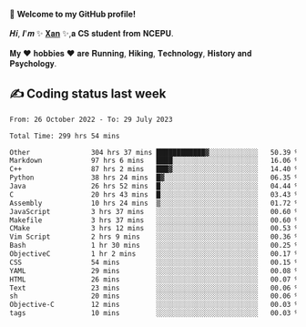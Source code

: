 🎉 **Welcome to my GitHub profile!**</br></br>
𝑯𝒊, 𝑰'𝒎 ✨ [𝐗𝐚𝐧](https://xancoding.cn/) ✨,𝐚 𝐂𝐒 𝐬𝐭𝐮𝐝𝐞𝐧𝐭 𝐟𝐫𝐨𝐦 𝐍𝐂𝐄𝐏𝐔.</br></br>
𝐌𝐲 ❤ 𝐡𝐨𝐛𝐛𝐢𝐞𝐬 ❤ 𝐚𝐫𝐞 𝐑𝐮𝐧𝐧𝐢𝐧𝐠, 𝐇𝐢𝐤𝐢𝐧𝐠, 𝐓𝐞𝐜𝐡𝐧𝐨𝐥𝐨𝐠𝐲, 𝐇𝐢𝐬𝐭𝐨𝐫𝐲 𝐚𝐧𝐝 𝐏𝐬𝐲𝐜𝐡𝐨𝐥𝐨𝐠𝐲.

## ✍️ Coding status last week
<!--START_SECTION:waka-->

```txt
From: 26 October 2022 - To: 29 July 2023

Total Time: 299 hrs 54 mins

Other               304 hrs 37 mins ████████████▓░░░░░░░░░░░░   50.39 %
Markdown            97 hrs 6 mins   ████░░░░░░░░░░░░░░░░░░░░░   16.06 %
C++                 87 hrs 2 mins   ███▓░░░░░░░░░░░░░░░░░░░░░   14.40 %
Python              38 hrs 24 mins  █▓░░░░░░░░░░░░░░░░░░░░░░░   06.35 %
Java                26 hrs 52 mins  █░░░░░░░░░░░░░░░░░░░░░░░░   04.44 %
C                   20 hrs 43 mins  █░░░░░░░░░░░░░░░░░░░░░░░░   03.43 %
Assembly            10 hrs 24 mins  ▒░░░░░░░░░░░░░░░░░░░░░░░░   01.72 %
JavaScript          3 hrs 37 mins   ░░░░░░░░░░░░░░░░░░░░░░░░░   00.60 %
Makefile            3 hrs 37 mins   ░░░░░░░░░░░░░░░░░░░░░░░░░   00.60 %
CMake               3 hrs 12 mins   ░░░░░░░░░░░░░░░░░░░░░░░░░   00.53 %
Vim Script          2 hrs 9 mins    ░░░░░░░░░░░░░░░░░░░░░░░░░   00.36 %
Bash                1 hr 30 mins    ░░░░░░░░░░░░░░░░░░░░░░░░░   00.25 %
ObjectiveC          1 hr 2 mins     ░░░░░░░░░░░░░░░░░░░░░░░░░   00.17 %
CSS                 54 mins         ░░░░░░░░░░░░░░░░░░░░░░░░░   00.15 %
YAML                29 mins         ░░░░░░░░░░░░░░░░░░░░░░░░░   00.08 %
HTML                26 mins         ░░░░░░░░░░░░░░░░░░░░░░░░░   00.07 %
Text                23 mins         ░░░░░░░░░░░░░░░░░░░░░░░░░   00.06 %
sh                  20 mins         ░░░░░░░░░░░░░░░░░░░░░░░░░   00.06 %
Objective-C         12 mins         ░░░░░░░░░░░░░░░░░░░░░░░░░   00.03 %
tags                10 mins         ░░░░░░░░░░░░░░░░░░░░░░░░░   00.03 %
```

<!--END_SECTION:waka-->


<!-- ## 📈 My GitHub Stats
<p align="center">
    <img height="137px" src="https://github-readme-stats.vercel.app/api?username=Xancoding&hide_title=true&hide_border=true&show_icons=trueline_height=21&text_color=000&icon_color=000&bg_color=0,ea6161,ffc64d,fffc4d,52fa5a&theme=graywhite" /> 
    <img src="https://github-readme-stats.vercel.app/api/top-langs/?username=Xancoding&hide_title=true&hide_border=true&layout=compact&langs_count=6&text_color=000&icon_color=fff&bg_color=0,52fa5a,4dfcff,c64dff&theme=graywhite" /> 
</p> -->

<!-- ## 🔥 My GitHub activities of last 31 days.
<div align="center"> <img src="https://activity-graph.herokuapp.com/graph?username=XanCoding&theme=xcode" /> </div> -->

<!-- <p align="center"> 
  Visitor count<br/>
  <img src="https://profile-counter.glitch.me/xancoding/count.svg" />
</p> -->
